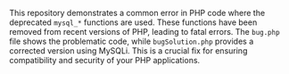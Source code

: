 This repository demonstrates a common error in PHP code where the deprecated `mysql_*` functions are used.  These functions have been removed from recent versions of PHP, leading to fatal errors. The `bug.php` file shows the problematic code, while `bugSolution.php` provides a corrected version using MySQLi.  This is a crucial fix for ensuring compatibility and security of your PHP applications.